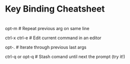 #
# Key Binding Cheatsheet
#

opt-m                      # Repeat previous arg on same line

ctrl-x ctrl-e              # Edit current command in an editor

opt-.                      # Iterate through previous last args

ctrl-q or opt-q            # Stash comand until next the prompt (try it!)

